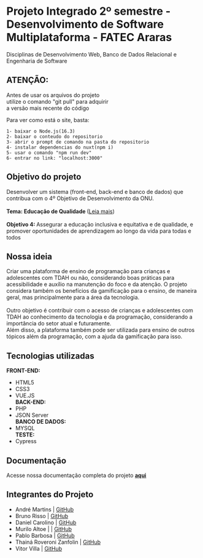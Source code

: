 # Projeto Integrado 2º semestre - Desenvolvimento de Software Multiplataforma - FATEC Araras
Disciplinas de Desenvolvimento Web, Banco de Dados Relacional e Engenharia de Software

## ATENÇÃO:

Antes de usar os arquivos do projeto <br>
utilize o comando "git pull" para adquirir <br>
a versão mais recente do código <br>

Para ver como está o site, basta: <br>
```
1- baixar o Node.js(16.3) 
2- baixar o conteudo do repositorio 
3- abrir o prompt de comando na pasta do repositorio 
4- instalar dependencias do nuxt(npm i)
5- usar o comando "npm run dev" 
6- entrar no link: "localhost:3000" 
```

## Objetivo do projeto 
Desenvolver um sistema (front-end, back-end e banco de dados) que contribua com o 4º Objetivo de Desenvolvimento da ONU. 
<br> <br>
<b>Tema: Educação de Qualidade </b> ([Leia mais](https://brasil.un.org/pt-br/sdgs/4)) <br><br>
<b>Objetivo 4: </b>Assegurar a educação inclusiva e equitativa e de qualidade, e promover oportunidades de aprendizagem ao longo da vida para todas e todos
<br>

## Nossa ideia
Criar uma plataforma de ensino de programação para crianças e adolescentes com TDAH ou não, considerando boas práticas para acessibilidade e auxílio na manutenção do foco e da atenção. O projeto considera também os benefícios da gamificação para o ensino, de maneira geral, mas principalmente para a área da tecnologia.  
<br>
Outro objetivo é contribuir com o acesso de crianças e adolescentes com TDAH ao conhecimento da tecnologia e da programação, considerando a importância do setor atual e futuramente. 
<br>
Além disso, a plataforma também pode ser utilizada para ensino de outros tópicos além da programação, com a ajuda da gamificação para isso. 
<br>

## Tecnologias utilizadas
<b>FRONT-END:</b> <br>
- HTML5<br>
- CSS3<br>
- VUE.JS<br>
<b>BACK-END:</b><br>
- PHP<br>
- JSON Server<br>
<b>BANCO DE DADOS:</b> <br>
- MYSQL<br>
<b>TESTE:</b><br>
- Cypress<br>

## Documentação 
Acesse nossa documentação completa do projeto <b>[aqui](tinyurl.com/ForAllDocs)</b>

## Integrantes do Projeto
- André Martins | [GitHub](https://github.com/Andre520)
- Bruno Risso | [GitHub](https://github.com/BrunoRisso58)
- Daniel Carolino | [GitHub](https://github.com/DanielCarolino89)
- Murilo Altoe | | [GitHub](https://github.com/MuriloAltoe)
- Pablo Barbosa | [GitHub](https://github.com/Masterkingchefe)
- Thainá Roveroni Zanfolin | [GitHub](https://github.com/thainazanfolin)
- Vitor Villa | [GitHub](https://github.com/VitorVilla)

